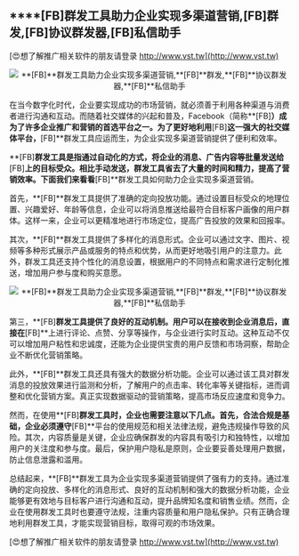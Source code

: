 ## ****[FB]**群发工具助力企业实现多渠道营销,**[FB]**群发,**[FB]**协议群发器,**[FB]**私信助手**

[😍想了解推广相关软件的朋友请登录 http://www.vst.tw](http://www.vst.tw)

 <center><img src="https://vst.tw/MP4/tuiguang/png/5.png" alt="**[FB]**群发工具助力企业实现多渠道营销,**[FB]**群发,**[FB]**协议群发器,**[FB]**私信助手"></center>

在当今数字化时代，企业要实现成功的市场营销，就必须善于利用各种渠道与消费者进行沟通和互动。而随着社交媒体的兴起和普及，Facebook（简称**[FB]**）成为了许多企业推广和营销的首选平台之一。为了更好地利用**[FB]**这一强大的社交媒体平台，**[FB]**群发工具应运而生，为企业实现多渠道营销提供了便利和效率。

**[FB]**群发工具是指通过自动化的方式，将企业的消息、广告内容等批量发送给**[FB]**上的目标受众。相比手动发送，群发工具省去了大量的时间和精力，提高了营销效率。下面我们来看看**[FB]**群发工具如何助力企业实现多渠道营销。

首先，**[FB]**群发工具提供了准确的定向投放功能。通过设置目标受众的地理位置、兴趣爱好、年龄等信息，企业可以将消息推送给最符合目标客户画像的用户群体。这样一来，企业可以更精准地进行市场定位，提高广告投放的效果和回报率。

其次，**[FB]**群发工具提供了多样化的消息形式。企业可以通过文字、图片、视频等多种形式展示产品或服务的特点和优势，从而更好地吸引用户的注意力。此外，群发工具还支持个性化的消息设置，根据用户的不同特点和需求进行定制化推送，增加用户参与度和购买意愿。

 <center><img src="https://vst.tw/MP4/tuiguang/png/6.png" alt="**[FB]**群发工具助力企业实现多渠道营销,**[FB]**群发,**[FB]**协议群发器,**[FB]**私信助手"></center>

第三，**[FB]**群发工具提供了良好的互动机制。用户可以在接收到企业消息后，直接在**[FB]**上进行评论、点赞、分享等操作，与企业进行实时互动。这种互动不仅可以增加用户粘性和忠诚度，还能为企业提供宝贵的用户反馈和市场洞察，帮助企业不断优化营销策略。

此外，**[FB]**群发工具还具有强大的数据分析功能。企业可以通过该工具对群发消息的投放效果进行监测和分析，了解用户的点击率、转化率等关键指标，进而调整和优化营销方案。真正实现数据驱动的营销策略，提高市场反应速度和竞争力。

然而，在使用**[FB]**群发工具时，企业也需要注意以下几点。首先，合法合规是基础，企业必须遵守**[FB]**平台的使用规范和相关法律法规，避免违规操作导致的风险。其次，内容质量是关键，企业应确保群发的内容具有吸引力和独特性，以增加用户的关注度和参与度。最后，保护用户隐私是原则，企业要妥善处理用户数据，防止信息泄露和滥用。

总结起来，**[FB]**群发工具为企业实现多渠道营销提供了强有力的支持。通过准确的定向投放、多样化的消息形式、良好的互动机制和强大的数据分析功能，企业能够更有效地与目标客户进行沟通和互动，提升品牌知名度和销售业绩。然而，企业在使用群发工具时也要遵守法规，注重内容质量和用户隐私保护。只有正确合理地利用群发工具，才能实现营销目标，取得可观的市场效果。

[😍想了解推广相关软件的朋友请登录 http://www.vst.tw](http://www.vst.tw)



